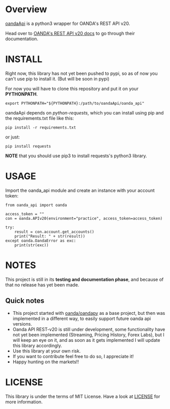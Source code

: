 Overview
=======

[oandaApi](https://github.com/gustavooferreira/oandaApi) is a python3 wrapper for OANDA's REST API v20.

Head over to [OANDA's REST API v20 docs](http://developer.oanda.com/rest-live-v20/introduction/) to go through their documentation.

INSTALL
=======

Right now, this library has not yet been pushed to pypi, so as of now you can't use pip to install it. (But will be soon in pypi)

For now you will have to clone this repository and put it on your __PYTHONPATH__.
```
export PYTHONPATH="${PYTHONPATH}:/path/to/oandaApi/oanda_api"
```

oandaApi depends on _python-requests_, which you can install using pip and the requirements.txt file like this:
```
pip install -r requirements.txt
```

or just:
```
pip install requests
```

__NOTE__ that you should use pip3 to install requests's python3 library.

USAGE
=====

Import the oanda_api module and create an instance with your account token:
```
from oanda_api import oanda

access_token = ""
con = oanda.APIv20(environment="practice", access_token=access_token)

try:
    result = con.account.get_accounts()
    print("Result: " + str(result))
except oanda.OandaError as exc:
    print(str(exc))
```

NOTES
=====

This project is still in its __testing and documentation phase__, and because of that no release has yet been made.

Quick notes
-----------

* This project started with [oanda/oandapy](https://github.com/oanda/oandapy) as a base project, but then was implemented in a different way, to easily support future oanda api versions.
* Oanda API REST-v20 is still under development, some functionality have not yet been implemented (Streaming, Pricing History, Forex Labs), but I will keep an eye on it, and as soon as it gets implemented I will update this library accordingly.
* Use this library at your own risk.
* If you want to contribute feel free to do so, I appreciate it!
* Happy hunting on the markets!!

LICENSE
=======

This library is under the terms of MIT License. Have a look at [LICENSE](https://github.com/gustavooferreira/oandaApi/blob/master/LICENCE.md) for more information.
